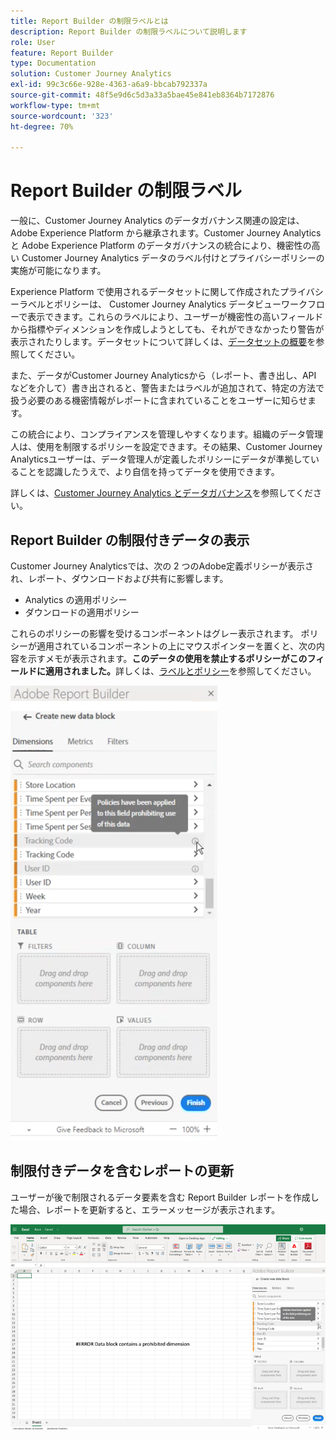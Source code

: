 ```yaml
---
title: Report Builder の制限ラベルとは
description: Report Builder の制限ラベルについて説明します
role: User
feature: Report Builder
type: Documentation
solution: Customer Journey Analytics
exl-id: 99c3c66e-928e-4363-a6a9-bbcab792337a
source-git-commit: 48f5e9d6c5d3a33a5bae45e841eb8364b7172876
workflow-type: tm+mt
source-wordcount: '323'
ht-degree: 70%

---
```


# Report Builder の制限ラベル

一般に、Customer Journey Analytics のデータガバナンス関連の設定は、Adobe Experience Platform から継承されます。Customer Journey Analytics と Adobe Experience Platform のデータガバナンスの統合により、機密性の高い Customer Journey Analytics データのラベル付けとプライバシーポリシーの実施が可能になります。

Experience Platform で使用されるデータセットに関して作成されたプライバシーラベルとポリシーは、 Customer Journey Analytics データビューワークフローで表示できます。これらのラベルにより、ユーザーが機密性の高いフィールドから指標やディメンションを作成しようとしても、それができなかったり警告が表示されたりします。データセットについて詳しくは、[データセットの概要](https://experienceleague.adobe.com/docs/experience-platform/catalog/datasets/overview.html?lang=ja)を参照してください。

また、データがCustomer Journey Analyticsから（レポート、書き出し、API などを介して）書き出されると、警告またはラベルが追加されて、特定の方法で扱う必要のある機密情報がレポートに含まれていることをユーザーに知らせます。

この統合により、コンプライアンスを管理しやすくなります。組織のデータ管理人は、使用を制限するポリシーを設定できます。その結果、Customer Journey Analyticsユーザーは、データ管理人が定義したポリシーにデータが準拠していることを認識したうえで、より自信を持ってデータを使用できます。

詳しくは、[Customer Journey Analytics とデータガバナンス](https://experienceleague.adobe.com/docs/analytics-platform/using/cja-privacy/privacy-overview.html?lang=ja)を参照してください。

## Report Builder の制限付きデータの表示

Customer Journey Analyticsでは、次の 2 つのAdobe定義ポリシーが表示され、レポート、ダウンロードおよび共有に影響します。

* Analytics の適用ポリシー
* ダウンロードの適用ポリシー

これらのポリシーの影響を受けるコンポーネントはグレー表示されます。 ポリシーが適用されているコンポーネントの上にマウスポインターを置くと、次の内容を示すメモが表示されます。**このデータの使用を禁止するポリシーがこのフィールドに適用されました。**&#x200B;詳しくは、[ラベルとポリシー](https://experienceleague.adobe.com/docs/analytics-platform/using/cja-dataviews/data-governance.html?lang=ja)を参照してください。

![ データの使用禁止を示すポリシーノート ](assets/rb-restricted-label.png)

## 制限付きデータを含むレポートの更新

ユーザーが後で制限されるデータ要素を含む Report Builder レポートを作成した場合、レポートを更新すると、エラーメッセージが表示されます。

![ データ要素が後で制限された後に表示されるエラーメッセージ。](assets/error-restricted-data.png)
